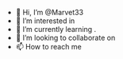 - 👋 Hi, I’m @Marvet33 
- 👀 I’m interested in   
- 🌱 I’m currently learning . 
- 💞️ I’m looking to collaborate on 
- 📫 How to reach me   
